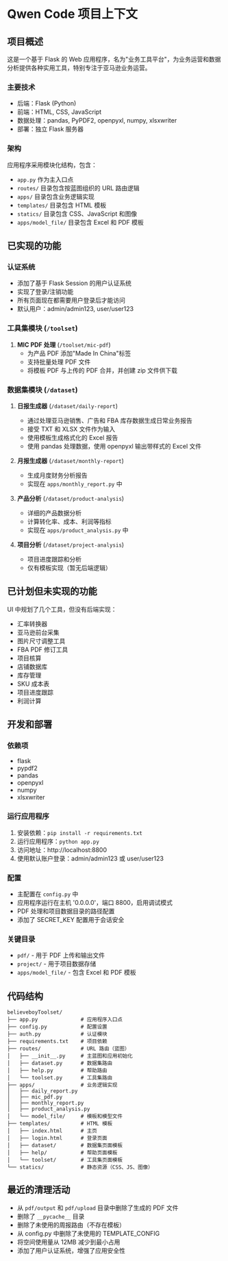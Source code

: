 # Qwen Code 项目上下文

## 项目概述

这是一个基于 Flask 的 Web 应用程序，名为"业务工具平台"，为业务运营和数据分析提供各种实用工具，特别专注于亚马逊业务运营。

### 主要技术
- 后端：Flask (Python)
- 前端：HTML, CSS, JavaScript
- 数据处理：pandas, PyPDF2, openpyxl, numpy, xlsxwriter
- 部署：独立 Flask 服务器

### 架构
应用程序采用模块化结构，包含：
- `app.py` 作为主入口点
- `routes/` 目录包含按蓝图组织的 URL 路由逻辑
- `apps/` 目录包含业务逻辑实现
- `templates/` 目录包含 HTML 模板
- `statics/` 目录包含 CSS、JavaScript 和图像
- `apps/model_file/` 目录包含 Excel 和 PDF 模板

## 已实现的功能

### 认证系统
- 添加了基于 Flask Session 的用户认证系统
- 实现了登录/注销功能
- 所有页面现在都需要用户登录后才能访问
- 默认用户：admin/admin123, user/user123

### 工具集模块 (`/toolset`)
1. **MIC PDF 处理** (`/toolset/mic-pdf`)
   - 为产品 PDF 添加"Made In China"标签
   - 支持批量处理 PDF 文件
   - 将模板 PDF 与上传的 PDF 合并，并创建 zip 文件供下载

### 数据集模块 (`/dataset`)
1. **日报生成器** (`/dataset/daily-report`)
   - 通过处理亚马逊销售、广告和 FBA 库存数据生成日常业务报告
   - 接受 TXT 和 XLSX 文件作为输入
   - 使用模板生成格式化的 Excel 报告
   - 使用 pandas 处理数据，使用 openpyxl 输出带样式的 Excel 文件

2. **月报生成器** (`/dataset/monthly-report`)
   - 生成月度财务分析报告
   - 实现在 `apps/monthly_report.py` 中

3. **产品分析** (`/dataset/product-analysis`)
   - 详细的产品数据分析
   - 计算转化率、成本、利润等指标
   - 实现在 `apps/product_analysis.py` 中

4. **项目分析** (`/dataset/project-analysis`)
   - 项目进度跟踪和分析
   - 仅有模板实现（暂无后端逻辑）

## 已计划但未实现的功能

UI 中规划了几个工具，但没有后端实现：
- 汇率转换器
- 亚马逊前台采集
- 图片尺寸调整工具
- FBA PDF 修订工具
- 项目核算
- 店铺数据库
- 库存管理
- SKU 成本表
- 项目进度跟踪
- 利润计算

## 开发和部署

### 依赖项
- flask
- pypdf2
- pandas
- openpyxl
- numpy
- xlsxwriter

### 运行应用程序
1. 安装依赖：`pip install -r requirements.txt`
2. 运行应用程序：`python app.py`
3. 访问地址：http://localhost:8800
4. 使用默认账户登录：admin/admin123 或 user/user123

### 配置
- 主配置在 `config.py` 中
- 应用程序运行在主机 '0.0.0.0'，端口 8800，启用调试模式
- PDF 处理和项目数据目录的路径配置
- 添加了 SECRET_KEY 配置用于会话安全

### 关键目录
- `pdf/` - 用于 PDF 上传和输出文件
- `project/` - 用于项目数据存储
- `apps/model_file/` - 包含 Excel 和 PDF 模板

## 代码结构
```
believeboyToolset/
├── app.py              # 应用程序入口点
├── config.py           # 配置设置
├── auth.py             # 认证模块
├── requirements.txt    # 项目依赖
├── routes/             # URL 路由（蓝图）
│   ├── __init__.py     # 主蓝图和应用初始化
│   ├── dataset.py      # 数据集路由
│   ├── help.py         # 帮助路由
│   └── toolset.py      # 工具集路由
├── apps/               # 业务逻辑实现
│   ├── daily_report.py
│   ├── mic_pdf.py
│   ├── monthly_report.py
│   ├── product_analysis.py
│   └── model_file/     # 模板和模型文件
├── templates/          # HTML 模板
│   ├── index.html      # 主页
│   ├── login.html      # 登录页面
│   ├── dataset/        # 数据集页面模板
│   ├── help/           # 帮助页面模板
│   └── toolset/        # 工具集页面模板
└── statics/            # 静态资源（CSS、JS、图像）
```

## 最近的清理活动
- 从 `pdf/output` 和 `pdf/upload` 目录中删除了生成的 PDF 文件
- 删除了 `__pycache__` 目录
- 删除了未使用的周报路由（不存在模板）
- 从 config.py 中删除了未使用的 TEMPLATE_CONFIG
- 将空间使用量从 12MB 减少到最小占用
- 添加了用户认证系统，增强了应用安全性